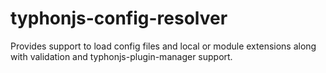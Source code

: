 # typhonjs-config-resolver
Provides support to load config files and local or module extensions along with validation and typhonjs-plugin-manager support.

